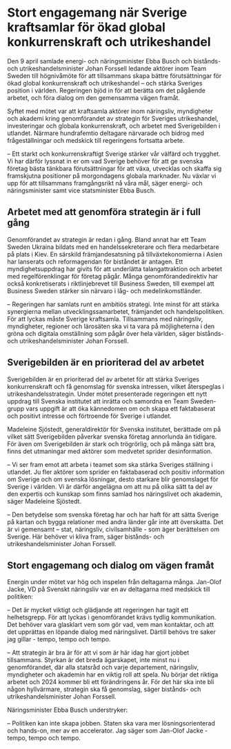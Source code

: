 # Stort engagemang när Sverige kraftsamlar för ökad global konkurrenskraft och utrikeshandel

Den 9 april samlade energi\- och näringsminister Ebba Busch och bistånds\- och utrikeshandelsminister Johan Forssell ledande aktörer inom Team Sweden till högnivåmöte för att tillsammans skapa bättre förutsättningar för ökad global konkurrenskraft och utrikeshandel – och stärka Sveriges position i världen. Regeringen bjöd in för att berätta om det pågående arbetet, och föra dialog om den gemensamma vägen framåt.


Syftet med mötet var att kraftsamla aktörer inom näringsliv, myndigheter och akademi kring genomförandet av strategin för Sveriges utrikeshandel, investeringar och globala konkurrenskraft, och arbetet med Sverigebilden i utlandet. Närmare hundrafemtio deltagare närvarade och bidrog med frågeställningar och medskick till regeringens fortsatta arbete.

– Ett starkt och konkurrenskraftigt Sverige stärker vår välfärd och trygghet. Vi har därför lyssnat in er om vad Sverige behöver för att ge svenska företag bästa tänkbara förutsättningar för att växa, utvecklas och skaffa sig framskjutna positioner på morgondagens globala marknader. Nu växlar vi upp för att tillsammans framgångsrikt nå våra mål, säger energi\- och näringsminister samt vice statsminister Ebba Busch.

## Arbetet med att genomföra strategin är i full gång

Genomförandet av strategin är redan i gång. Bland annat har ett Team Sweden Ukraina bildats med en handelssekreterare och flera medarbetare på plats i Kiev. En särskild främjandesatsning på tillväxtekonomierna i Asien har lanserats och reformagendan för biståndet är antagen. Ett myndighetsuppdrag har givits för att underlätta talangattraktion och arbetet med regelförenklingar för företag pågår. Många genomförandedirektiv har också konkretiserats i riktlinjebrevet till Business Sweden, till exempel att Business Sweden stärker sin närvaro i låg\- och medelinkomstländer.

– Regeringen har samlats runt en ambitiös strategi. Inte minst för att stärka synergierna mellan utvecklingssamarbetet, främjandet och handelspolitiken. För att lyckas måste Sverige kraftsamla. Tillsammans med näringsliv, myndigheter, regioner och lärosäten ska vi ta vara på möjligheterna i den gröna och digitala omställning som pågår över hela världen, säger bistånds\- och utrikeshandelsminister Johan Forssell.

## Sverigebilden är en prioriterad del av arbetet

Sverigebilden är en prioriterad del av arbetet för att stärka Sveriges konkurrenskraft och få genomslag för svenska intressen, vilket återspeglas i utrikeshandelsstrategin. Under mötet presenterade regeringen ett nytt uppdrag till Svenska institutet att inrätta och samordna en Team Sweden\-grupp vars uppgift är att öka kännedomen om och skapa ett faktabaserat och positivt intresse och förtroende för Sverige i utlandet.

Madeleine Sjöstedt, generaldirektör för Svenska institutet, berättade om på vilket sätt Sverigebilden påverkar svenska företag annorlunda än tidigare. För även om Sverigebilden är stark och trögrörlig, och på många sätt bra, finns det utmaningar med aktörer som medvetet sprider desinformation.

– Vi ser fram emot att arbeta i teamet som ska stärka Sveriges ställning i utlandet. Ju fler aktörer som sprider en faktabaserad och positiv information om Sverige och om svenska lösningar, desto starkare blir genomslaget för Sverige i världen. Vi är därför angelägna om att nu på olika sätt ta del av den expertis och kunskap som finns samlad hos näringslivet och akademin, säger Madeleine Sjöstedt.

– Den betydelse som svenska företag har och har haft för att sätta Sverige på kartan och bygga relationer med andra länder går inte att överskatta. Det är vi gemensamt – stat, näringsliv, civilsamhälle \- som äger berättelsen om Sverige. Här behöver vi kliva fram, säger bistånds\- och utrikeshandelsminister Johan Forssell.

## Stort engagemang och dialog om vägen framåt

Energin under mötet var hög och inspelen från deltagarna många. Jan\-Olof Jacke, VD på Svenskt näringsliv var en av deltagarna med medskick till politiken:

– Det är mycket viktigt och glädjande att regeringen har tagit ett helhetsgrepp. För att lyckas i genomförandet krävs tydlig kommunikation. Det behöver vara glasklart vem som gör vad, vem man kontaktar, och att det upprättas en löpande dialog med näringslivet. Därtill behövs tre saker jag gillar \- tempo, tempo och tempo.

– Att strategin är bra är för att vi som är här idag har gjort jobbet tillsammans. Styrkan är det breda ägarskapet, inte minst nu i genomförandet, där alla statsråd och varje departement, näringsliv, myndigheter och akademin har en viktig roll att spela. Nu börjar det riktiga arbetet och 2024 kommer bli ett förändringens år. För det här ska inte bli någon hyllvärmare, strategin ska få genomslag, säger bistånds\- och utrikeshandelsminister Johan Forssell.

Näringsminister Ebba Busch understryker:

– Politiken kan inte skapa jobben. Staten ska vara mer lösningsorienterad och hands\-on, mer av en accelerator. Jag säger som Jan\-Olof Jacke \- tempo, tempo och tempo.
